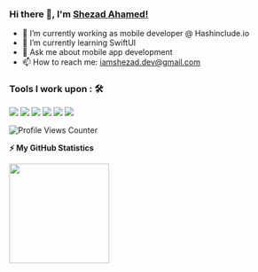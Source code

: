 ### Hi there 👋, I'm [Shezad Ahamed!](https://iamshezad.github.io/)


- 🔭 I’m currently working as mobile developer @ Hashinclude.io
- 🌱 I’m currently learning SwiftUI
- 💬 Ask me about mobile app development
- 📫 How to reach me: iamshezad.dev@gmail.com

### Tools I work upon : 🛠

<img src="https://img.shields.io/badge/swift%20-%2300599C.svg?&style=for-the-badge&logo=swift%2B%2B&logoColor=white"> 
  <img src="https://img.shields.io/badge/swiftui%20-%2314354C.svg?&style=for-the-badge&logo=swift&logoColor=white">  
   <img src="https://img.shields.io/badge/flutter%20-%23323330.svg?&style=for-the-badge&logo=flutter&logoColor=%23F7DF1E">  
        <img src="https://img.shields.io/badge/react native%20-%2320232a.svg?&style=for-the-badge&logo=react&logoColor=%2361DAFB">  
          <img src="https://img.shields.io/badge/git%20-%23F05033.svg?&style=for-the-badge&logo=git&logoColor=white"/> 
            <img src="http://img.shields.io/badge/-VS%20Code-000000?style=for-the-badge&logo=Visual-studio-code&logoColor=blue">

![Profile Views Counter](https://komarev.com/ghpvc/?username=iamshezad)

<!-- GitHub stats -->
<b>⚡ My GitHub Statistics</b>

<p>
<!-- GitHub Stats -->
<img height="180em" src="https://github-readme-stats.vercel.app/api?username=iamshezad&show_icons=true&hide_border=true" />
